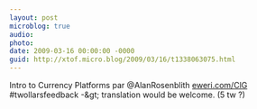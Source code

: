 ```yaml
---
layout: post
microblog: true
audio: 
photo: 
date: 2009-03-16 00:00:00 -0000
guid: http://xtof.micro.blog/2009/03/16/t1338063075.html
---
```

Intro to Currency Platforms par @AlanRosenblith  [eweri.com/ClG](http://eweri.com/ClG) #twollarsfeedback -&amp;gt; translation would be welcome. (5 tw ?)

